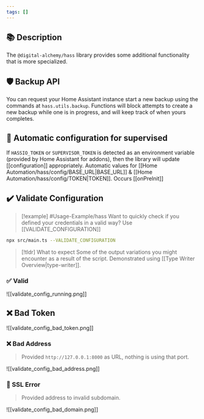 ```yaml
---
tags: []
---
```

## 📚 Description

The `@digital-alchemy/hass` library provides some additional functionality that is more specialized.

## 🛡 Backup API

You can request your Home Assistant instance start a new backup using the commands at `hass.utils.backup`. Functions will block attempts to create a new backup while one is in progress, and will keep track of when yours completes.

## 🔧 Automatic configuration for supervised

If `HASSIO_TOKEN` or `SUPERVISOR_TOKEN` is detected as an environment variable (provided by Home Assistant for addons), then the library will update [[configuration]] appropriately. Automatic values for [[Home Automation/hass/config/BASE_URL|BASE_URL]] & [[Home Automation/hass/config/TOKEN|TOKEN]]. Occurs [[onPreInit]]

## ✔️ Validate Configuration

> [!example] #Usage-Example/hass
> Want to quickly check if you defined your credentials in a valid way? Use [[VALIDATE_CONFIGURATION]]
```bash
npx src/main.ts --VALIDATE_CONFIGURATION
```

> [!tldr] What to expect 
> Some of the output variations you might encounter as a result of the script. Demonstrated using [[Type Writer Overview|type-writer]].

### ✅ Valid

![[validate_config_running.png]]

## ❌ Bad Token

![[validate_config_bad_token.png]]

### ❌ Bad Address

> Provided `http://127.0.0.1:8000` as URL, nothing is using that port.

![[validate_config_bad_address.png]]

### 🔐 SSL Error

> Provided address to invalid subdomain.

![[validate_config_bad_domain.png]]